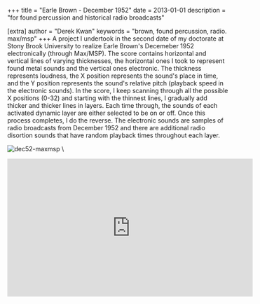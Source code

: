 +++
title = "Earle Brown - December 1952"
date = 2013-01-01
description = "for found percussion and historical radio broadcasts"

[extra]
author = "Derek Kwan"
keywords = "brown, found percussion, radio. max/msp"
+++
A project I undertook in the second date of my doctorate at Stony Brook University to realize Earle Brown's Decemeber 1952 electronically (through Max/MSP). The score contains horizontal and vertical lines of varying thicknesses, the horizontal ones I took to represent found metal sounds and the vertical ones electronic. The thickness represents loudness, the X position represents the sound's place in time, and the Y position represents the sound's relative pitch (playback speed in the electronic sounds). In the score, I keep scanning through all the possible X positions (0-32) and starting with the thinnest lines, I gradually add thicker and thicker lines in layers. Each time through, the sounds of each activated dynamic layer are either selected to be on or off. Once this process completes, I do the reverse. The electronic sounds are samples of radio broadcasts from December 1952 and there are additional radio disortion sounds that have random playback times throughout each layer.

![dec52-maxmsp](/music/images/dec52.jpg) \

<iframe width="560" height="315" src="https://www.youtube.com/embed/ymjKWxp7s_s" frameborder="0" allow="accelerometer; autoplay; encrypted-media; gyroscope; picture-in-picture" allowfullscreen></iframe>

